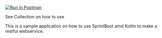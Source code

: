 [![Run in Postman](https://run.pstmn.io/button.svg)](https://app.getpostman.com/run-collection/12c48eae4546ae69feca)  

See Collection on how to use

This is a sample application on how to use SprintBoot amd Kotlin to make a restful webservice.
